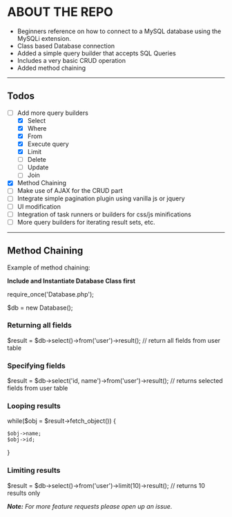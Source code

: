 # ABOUT THE REPO
* Beginners reference on how to connect to a MySQL database using the MySQLi extension.
* Class based Database connection
* Added a simple query builder that accepts SQL Queries
* Includes a very basic CRUD operation
* Added method chaining
---
## Todos
- [ ] Add more query builders
  - [x] Select
  - [x] Where
  - [x] From
  - [x] Execute query
  - [x] Limit
  - [ ] Delete
  - [ ] Update
  - [ ] Join
- [x] Method Chaining
- [ ] Make use of AJAX for the CRUD part
- [ ] Integrate simple pagination plugin using vanilla js or jquery
- [ ] UI modification
- [ ] Integration of task runners or builders for css/js minifications
- [ ] More query builders for iterating result sets, etc.
---

## Method Chaining

  Example of method chaining:
  
  **Include and Instantiate Database Class first**
  
  require_once('Database.php');
  
  $db = new Database();
  
  ### Returning all fields
  $result = $db->select()->from('user')->result(); //  return all fields from user table
  
  ### Specifying fields
  $result = $db->select('id, name')->from('user')->result(); // returns selected fields from user table

  ### Looping results
  while($obj = $result->fetch_object()) {
    
    $obj->name;
    $obj->id;
  }
  
  ### Limiting results
  $result = $db->select()->from('user')->limit(10)->result(); // returns 10 results only
  
  



**_Note:_** _For more feature requests please open up an issue._
